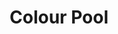 ---
title: Colour Pool
developer: Liger Group
image: ColourPool.jpg
link: http://www.ligergroup.com/colourpool
android: https://play.google.com/store/apps/details?id=com.ligergroup.colourpool
---